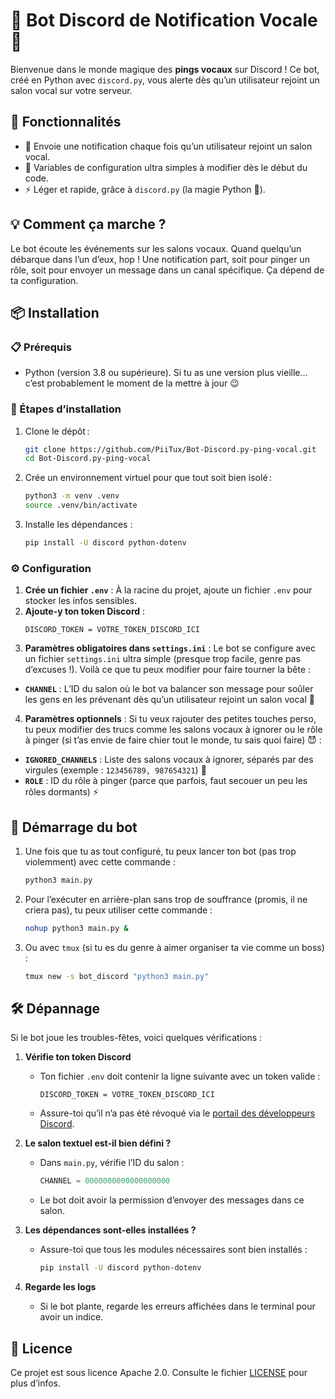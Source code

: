 # 🎤 Bot Discord de Notification Vocale 🚨

Bienvenue dans le monde magique des **pings vocaux** sur Discord ! Ce bot, créé en Python avec `discord.py`, vous alerte dès qu’un utilisateur rejoint un salon vocal sur votre serveur.

## 🎯 Fonctionnalités

- 🚪 Envoie une notification chaque fois qu’un utilisateur rejoint un salon vocal.
- 🔧 Variables de configuration ultra simples à modifier dès le début du code.
- ⚡ Léger et rapide, grâce à `discord.py` (la magie Python 🐍).

## 💡 Comment ça marche ?

Le bot écoute les événements sur les salons vocaux. Quand quelqu’un débarque dans l’un d’eux, hop ! Une notification part, soit pour pinger un rôle, soit pour envoyer un message dans un canal spécifique. Ça dépend de ta configuration.

## 📦 Installation

### 📋 Prérequis
- Python (version 3.8 ou supérieure). Si tu as une version plus vieille… c’est probablement le moment de la mettre à jour 😉

### 🚀 Étapes d’installation

1. Clone le dépôt :
    ```bash
    git clone https://github.com/PiiTux/Bot-Discord.py-ping-vocal.git
    cd Bot-Discord.py-ping-vocal
    ```

2. Crée un environnement virtuel pour que tout soit bien isolé :
    ```bash
    python3 -m venv .venv
    source .venv/bin/activate
    ```

3. Installe les dépendances :
    ```bash
    pip install -U discord python-dotenv
    ```

### ⚙️ Configuration

1. **Crée un fichier `.env`** : À la racine du projet, ajoute un fichier `.env` pour stocker les infos sensibles.
2. **Ajoute-y ton token Discord** :
    ```env
    DISCORD_TOKEN = VOTRE_TOKEN_DISCORD_ICI
    ```
3. **Paramètres obligatoires dans `settings.ini`** : Le bot se configure avec un fichier `settings.ini` ultra simple (presque trop facile, genre pas d’excuses !). Voilà ce que tu peux modifier pour faire tourner la bête :
- **`CHANNEL`** : L’ID du salon où le bot va balancer son message pour soûler les gens en les prévenant dès qu’un utilisateur rejoint un salon vocal 📢
4. **Paramètres optionnels** : Si tu veux rajouter des petites touches perso, tu peux modifier des trucs comme les salons vocaux à ignorer ou le rôle à pinger (si t’as envie de faire chier tout le monde, tu sais quoi faire) 😈 :
- **`IGNORED_CHANNELS`** : Liste des salons vocaux à ignorer, séparés par des virgules (exemple : `123456789, 987654321`) 🚫
- **`ROLE`** : ID du rôle à pinger (parce que parfois, faut secouer un peu les rôles dormants) ⚡

## 🚀 Démarrage du bot

1. Une fois que tu as tout configuré, tu peux lancer ton bot (pas trop violemment) avec cette commande :
    ```bash
    python3 main.py
    ```
2. Pour l’exécuter en arrière-plan sans trop de souffrance (promis, il ne criera pas), tu peux utiliser cette commande :
    ```bash
    nohup python3 main.py &
    ```
3. Ou avec `tmux` (si tu es du genre à aimer organiser ta vie comme un boss) :
    ```bash
    tmux new -s bot_discord "python3 main.py"
    ```

## 🛠️ Dépannage

Si le bot joue les troubles-fêtes, voici quelques vérifications :

1. **Vérifie ton token Discord**
   - Ton fichier `.env` doit contenir la ligne suivante avec un token valide :
     ```
     DISCORD_TOKEN = VOTRE_TOKEN_DISCORD_ICI
     ```
   - Assure-toi qu’il n’a pas été révoqué via le [portail des développeurs Discord](https://discord.com/developers/applications).

2. **Le salon textuel est-il bien défini ?**
   - Dans `main.py`, vérifie l’ID du salon :
     ```python
     CHANNEL = 0000000000000000000
     ```
   - Le bot doit avoir la permission d’envoyer des messages dans ce salon.

3. **Les dépendances sont-elles installées ?**
   - Assure-toi que tous les modules nécessaires sont bien installés :
     ```bash
     pip install -U discord python-dotenv
     ```

4. **Regarde les logs**
   - Si le bot plante, regarde les erreurs affichées dans le terminal pour avoir un indice.

## 📜 Licence

Ce projet est sous licence Apache 2.0. Consulte le fichier [LICENSE](LICENSE) pour plus d’infos.